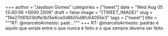 
+++
author = "Jaydson Gomes"
categories = ["tweet"]
date = "Wed Aug 05 13:40:06 +0000 2009"
draft = false
image = "{TWEET_IMAGE}"
slug = "19e27061b13bffe3b15e6ce0d8b55d8fc64055e3"
tags = ["tweet"]
title = """RT: @marceloArmesto: padr..."""
+++
RT: @marceloArmesto: padrão é aquilo que existe entre o que nunca é feito e o que sempre deveria ser feito
